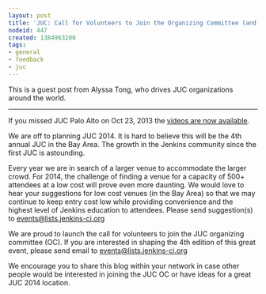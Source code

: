 ```yaml
---
layout: post
title: 'JUC: Call for Volunteers to Join the Organizing Committee (and Venues!)'
nodeid: 447
created: 1384963200
tags:
- general
- feedback
- juc
---
```

This is a guest post from Alyssa Tong, who drives JUC organizations around the world.

<hr>

If you missed JUC Palo Alto on Oct 23, 2013 the [videos are now available](http://www.cloudbees.com/jenkins/juc2013/juc2013-palo-alto-abstracts.cb). 

We are off to planning JUC 2014. It is hard to believe this will be the 4th annual JUC in the Bay Area. The growth in the Jenkins community since the first JUC is astounding. 

Every year we are in search of a larger venue to accommodate the larger crowd. For 2014, the challenge of finding a venue for a capacity of 500+ attendees at a low cost will prove even more daunting. We would love to hear your suggestions for low cost venues (in the Bay Area) so that we may continue to keep entry cost low while providing convenience and the highest level of Jenkins education to attendees. Please send suggestion(s) to [events@lists.jenkins-ci.org](mailto:events@lists.jenkins-ci.org)

We are proud to launch the call for volunteers to join the JUC organizing committee (OC). If you are interested in shaping the 4th edition of this great event, please send email to [events@lists.jenkins-ci.org](mailto:events@lists.jenkins-ci.org)

We encourage you to share this blog within your network in case other people
would be interested in joining the JUC OC or have ideas for a great JUC 2014 location.
